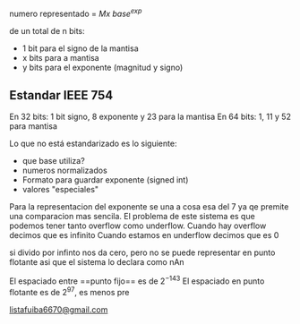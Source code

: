 numero representado = $Mx \ base^{exp}$

de un total de n bits:
- 1 bit para el signo de la mantisa
- x bits para a mantisa
- y bits para el exponente (magnitud  y signo)
## Estandar IEEE 754
En 32 bits: 1 bit signo, 8 exponente y 23 para la mantisa
En 64 bits: 1, 11 y 52 para mantisa

Lo que no está estandarizado es lo siguiente: 
-  que base utiliza?
- numeros normalizados
- Formato para guardar exponente (signed int)
- valores "especiales"


Para la representacion del exponente se una a cosa esa del 7 ya qe premite una comparacion mas sencila. El problema de este sistema es que podemos tener tanto overflow como underflow. 
Cuando hay overflow decimos que es infinito
Cuando estamos en underflow decimos que es 0

si divido por infinto nos da cero, pero no se puede representar en punto flotante asi que el sistema lo declara como nAn

El espaciado entre ==punto fijo== es de $2^{-143}$
El espaciado en punto flotante es de $2^{97}$, es menos pre

listafuiba6670@gmail.com